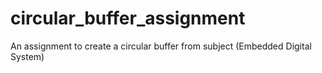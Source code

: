 # circular_buffer_assignment
An assignment to create a circular buffer from subject (Embedded Digital System)
